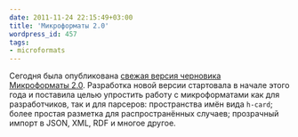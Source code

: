 ```yaml
---
date: 2011-11-24 22:15:49+03:00
title: 'Микроформаты 2.0'
wordpress_id: 457
tags:
- microformats
---
```


Сегодня была опубликована [свежая версия черновика Микроформаты 2.0][1]. Разработка новой версии стартовала в начале этого года и поставила целью упростить работу с микроформатами как для разработчиков, так и для парсеров: пространства имён вида `h-card`; более простая разметка для распространённых случаев; прозрачный импорт в JSON, XML, RDF и многое другое.

[1]: http://microformats.org/wiki/microformats-2
